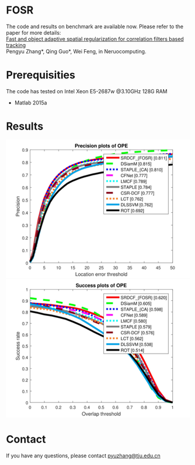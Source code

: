 # FOSR 

The code and results on benchmark are available now. Please refer to the paper for more details:\
[Fast and object adaptive spatial regularization for correlation filters based tracking](https://ac.els-cdn.com/S0925231219300876/1-s2.0-S0925231219300876-main.pdf?_tid=d2461830-5bed-4494-b612-15611846e818&acdnat=1552745088_dc61d3291ee8266381069e65ca55024a)\
Pengyu Zhang\*, Qing Guo\*, Wei Feng, in Neruocomputing. 

# Prerequisities

The code has tested on Intel Xeon E5-2687w @3.10GHz 128G RAM
* Matlab 2015a
# Results 
![Prec](https://github.com/GitHubZhangpy/FOSR/blob/master/prec_revision.jpg)
![succ](https://github.com/GitHubZhangpy/FOSR/blob/master/succ_revision.jpg)
# Contact 

If you have any questions, please contact [pyuzhang@tju.edu.cn](mailto:123456789@qq.com)

